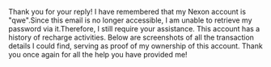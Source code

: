 Thank you for your reply!
I have remembered that my Nexon account is "qwe".Since this email is no longer accessible, I am unable to retrieve my password via it.Therefore, I still require your assistance.
This account has a history of recharge activities. Below are screenshots of all the transaction details I could find, serving as proof of my ownership of this account.
Thank you once again for all the help you have provided me!
